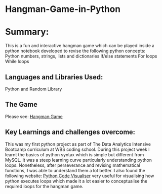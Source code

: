 # Hangman-Game-in-Python

# Summary:
This is a  fun and  interactive hangman game which can be played inside a python notebook developed to revise the following python concepts:
Python numbers, strings, lists and dictionaries 
If/else statements
For loops 
While loops 
## Languages and  Libraries Used: 
Python and Random Library 
## The Game 
Please see: [Hangman Game](https://github.com/sngomane/Hangman-Game-in-Python/blob/main/Hangman_Game.ipynb)
## Key Learnings and challenges overcome:
This was my first python project as part of The Data Analytics Intensive Bootcamp curriculum at WBS coding school. During this project week I learnt the basics of python syntax  which is simple but different from MySQL.  It was a steep learning curve particularly understanding python loops. Nonetheless,  after perseverance and revising mathematical functions,  I was able to understand them a lot better. I also found the following website: [Python Code Visualiser](https://pythontutor.com/visualize.html#mode=edit) very useful for visualising  how python executes loops which made it a lot easier to conceptualise the required loops for the hangman game. 
